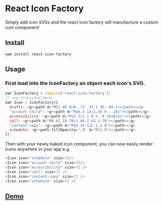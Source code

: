 # React Icon Factory
Simply add icon SVGs and the react icon factory will manufacture a custom icon component!


## Install
`npm install react-icon-factory`

## Usage
### First load into the IconFactory an object each icon's SVG.

```javascript
var IconFactory = require('react-icon-factory');
// svg truncated here.
var Icon = IconFactory({
  drafts: <g><path d="M21.99 8c0-.72-.37-1.35-.94-1></path></g>
  "account-child": <g><path d="M16.5 12c1.38 0 -.28z"></path></g>
  accessibility: <g><path d="M12 2c1.1 0 2 .9 2h18v2z"></path></g>
  call: <g><path d="M6.62 10.79c1.44 2.83 3.76"></path></g>
  "content-copy": <g><path d="M16 1h-12c-1.1 0"></path></g>
  schedule: <g><path fillOpacity=".9" d="M11.9"></path></g>
})
```

Then with your newly baked Icon component, you can now easily render icons anywhere in your app e.g.

```javascript
<Icon icon="schedule" size=72/>
<Icon icon="account-child" size=72/>
<Icon icon="accessibility" size=72 />
<Icon icon="call" size=72 />
<Icon icon="content-copy" size=72 />
<Icon icon="schedule" size=72 />
```

## [Demo](https://kyleamathews.github.io/react-icon-factory)
